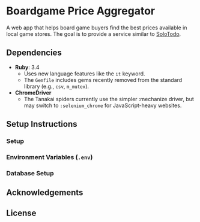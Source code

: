 # Boardgame Price Aggregator

A web app that helps board game buyers find the best prices available in local game stores. The goal is to provide a service similar to [SoloTodo](www.solotodo.cl).

## Dependencies

- **Ruby**: 3.4
  - Uses new language features like the `it` keyword.
  - The `Gemfile` includes gems recently removed from the standard library (e.g., `csv`, `m_mutex`).
- **ChromeDriver**
  - The Tanakai spiders currently use the simpler :mechanize driver, but may switch to `:selenium_chrome` for JavaScript-heavy websites.

## Setup Instructions

### Setup

### Environment Variables (`.env`)

### Database Setup

## Acknowledgements

## License
